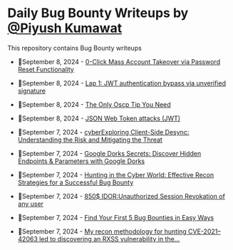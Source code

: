 # Daily Bug Bounty Writeups by [@Piyush Kumawat](https://twitter.com/piyush_supiy) 
This repository contains Bug Bounty writeups

<!-- BLOG-POST-LIST:START -->
 - 💯September 8, 2024 - [0-Click Mass Account Takeover via Password Reset Functionality](https://0d-samii.medium.com/0-click-mass-account-takeover-via-password-reset-functionality-68cdf27e028d?source=rss------bug_bounty-5) 

 - 💯September 8, 2024 - [Lap 1: JWT authentication bypass via unverified signature](https://abdelrahmansalaheldeen.medium.com/lap-1-jwt-authentication-bypass-via-unverified-signature-8e450a7b2f59?source=rss------bug_bounty-5) 

 - 💯September 8, 2024 - [The Only Oscp Tip You Need](https://medium.com/@issam.qsous/the-only-oscp-tip-you-need-cfac65948f68?source=rss------bug_bounty-5) 

 - 💯September 8, 2024 - [JSON Web Token attacks &lpar;JWT&rpar;](https://abdelrahmansalaheldeen.medium.com/json-web-token-attacks-jwt-c082d76f3e4c?source=rss------bug_bounty-5) 

 - 💯September 7, 2024 - [cyberExploring Client-Side Desync: Understanding the Risk and Mitigating the Threat](https://cyberw1ng.medium.com/cyberexploring-client-side-desync-understanding-the-risk-and-mitigating-the-threat-b375dec78f21?source=rss------bug_bounty-5) 

 - 💯September 7, 2024 - [Google Dorks Secrets: Discover Hidden Endpoints &amp; Parameters with Google Dorks](https://enigma96.medium.com/google-dorks-secrets-discover-hidden-endpoints-parameters-with-google-dorks-7c3bb3257ef9?source=rss------bug_bounty-5) 

 - 💯September 7, 2024 - [Hunting in the Cyber World: Effective Recon Strategies for a Successful Bug Bounty](https://medium.com/@rootspaghetti/hunting-in-the-cyber-world-effective-recon-strategies-for-a-successful-bug-bounty-8ec5f27bd9ae?source=rss------bug_bounty-5) 

 - 💯September 7, 2024 - [850$ IDOR:Unauthorized Session Revokation of any user](https://infosecwriteups.com/850-idor-unauthorized-session-revokation-of-any-user-93f9cb92fdfe?source=rss------bug_bounty-5) 

 - 💯September 7, 2024 - [Find Your First 5 Bug Bounties in Easy Ways](https://infosecwriteups.com/find-your-first-5-bug-bounties-in-easy-ways-3aaca5c57a2d?source=rss------bug_bounty-5) 

 - 💯September 7, 2024 - [My recon methodology for hunting CVE-2021–42063 led to discovering an RXSS vulnerability in the…](https://medium.com/@karthithehacker/my-recon-methodology-for-hunting-cve-2021-42063-led-to-discovering-an-rxss-vulnerability-in-the-80bd4ca0f623?source=rss------bug_bounty-5) 
<!-- BLOG-POST-LIST:END -->
